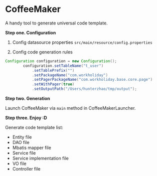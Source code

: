 # CoffeeMaker
A handy tool to generate universal code template.



**Step one. Configuration**

1. Config datasource properties
`src/main/resource/config.properties`

2. Config code generation rules
```java
Configuration configuration = new Configuration();
        configuration.setTableName("t_user")
            .setTablePrefix("")
            .setPackageName("com.workholiday")
            .setPagerPackageName("com.workholiday.base.core.page")
            .setWithPager(true)
            .setOutputPath("/Users/hunterzhao/tmp/output");
```


**Step two. Generation**

Launch CoffeeMaker via `main` method in CoffeeMakerLauncher.


**Step three. Enjoy :D**

Generate code template list:
- Entity file
- DAO file
- Mbatis mapper file
- Service file
- Service implementation file
- VO file
- Controller file



